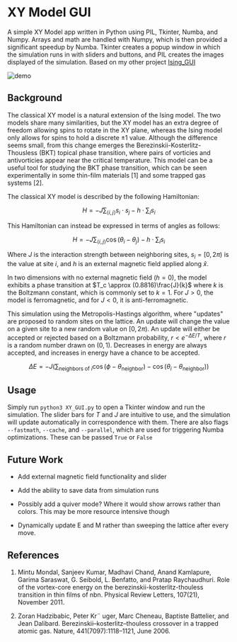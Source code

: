 # XY Model GUI

A simple XY Model app written in Python using PIL, Tkinter, Numba, and Numpy. Arrays and math are handled with Numpy, which is then provided a significant speedup by Numba. Tkinter creates a popup window in which the simulation runs in with sliders and buttons, and PIL creates the images displayed of the simulation. Based on my other project [Ising_GUI](https://github.com/swestastic/Ising_GUI/)

![demo](images/demo.gif)

## Background

The classical XY model is a natural extension of the Ising model. The two models
 share many similarities, but the XY model has an extra degree of freedom allowing spins
 to rotate in the XY plane, whereas the Ising model only allows for spins to hold a discrete
 ±1 value. Although the difference seems small, from this change emerges the
 Berezinskii-Kosterlitz-Thousless (BKT) topical phase transition, where pairs of vorticies
 and antivorticies appear near the critical temperature. This model can be a useful tool for
 studying the BKT phase transition, which can be seen experimentally in some thin-film
 materials [1] and some trapped gas systems [2].

The classical XY model is described by the following Hamiltonian:

```math
H = -J \sum_{\langle i,j \rangle}s_i \cdot s_j - h\cdot\sum_i s_i
```

This Hamiltonian can instead be expressed in terms of angles as follows:

```math
H = -J \sum_{\langle i,j \rangle} \cos(\theta_i - \theta_j)- h\cdot\sum_i s_i
```

Where $J$ is the interaction strength between neighboring sites, $s_i=[0,2\pi)$ is the value at site $i$, and $h$ is an external magnetic field applied along $\hat{x}$.

In two dimensions with no external magnetic field ($h=0$), the model exhibits a phase transition at $T_c \approx (0.8816)\frac{J}{k}$ where $k$ is the Boltzmann constant, which is commonly set to $k=1$. For $J>0$, the model is ferromagnetic, and for $J<0$, it is anti-ferromagnetic.

This simulation using the Metropolis-Hastings algorithm, where "updates" are proposed to random sites on the lattice. An update will change the value on a given site to a new random value on $[0,2\pi)$.
An update will either be accepted or rejected based on a Boltzmann probability, $r<e^{-\Delta E/T}$, where $r$ is a random number drawn on $(0,1)$. Decreases in energy are always accepted, and increases in energy have a chance to be accepted.

```math
  \Delta E = -J (\sum_{\text{neighbors of } i}\cos(\phi - \theta_\text{neighbor}) - \cos(\theta_{i} - \theta_\text{neighbor}))
```

## Usage

Simply run `python3 XY_GUI.py` to open a Tkinter window and run the simulation. The slider bars for $T$ and $J$ are intuitive to use, and the simulation will update automatically in correspondence with them. There are also flags `--fastmath`, `--cache`, and `--parallel`, which are used for triggering Numba optimizations. These can be passed `True` or `False`

## Future Work

- Add external magnetic field functionality and slider

- Add the ability to save data from simulation runs

- Possibly add a quiver mode? Where it would show arrows rather than colors. This may be more resource intensive though

- Dynamically update E and M rather than sweeping the lattice after every move.

## References

1. Mintu Mondal, Sanjeev Kumar, Madhavi Chand, Anand Kamlapure, Garima
 Saraswat, G. Seibold, L. Benfatto, and Pratap Raychaudhuri. Role of the vortex-core
 energy on the berezinskii-kosterlitz-thouless transition in thin films of nbn. Physical
 Review Letters, 107(21), November 2011.

2. Zoran Hadzibabic, Peter Kr¨ uger, Marc Cheneau, Baptiste Battelier, and Jean
 Dalibard. Berezinskii–kosterlitz–thouless crossover in a trapped atomic gas. Nature,
 441(7097):1118–1121, June 2006.